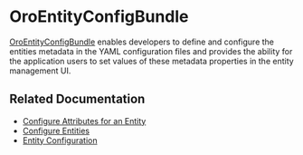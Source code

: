<a id="bundle-docs-platform-entity-config-bundle"></a>

# OroEntityConfigBundle

<a href="https://github.com/oroinc/platform/tree/master/src/Oro/Bundle/EntityConfigBundle" target="_blank">OroEntityConfigBundle</a> enables developers to define and configure the entities metadata in the YAML configuration files and provides the ability for the application users to set values of these metadata properties in the entity management UI.

## Related Documentation

* [Configure Attributes for an Entity](../../../backend/entities/attributes.md#dev-entities-attributes)
* [Configure Entities](../../../backend/entities/config-entities/index.md#book-entities-entity-configuration)
* [Entity Configuration](../../../backend/configuration/yaml/entity-config.md#yaml-format-config-entity)

<!-- Frontend -->

